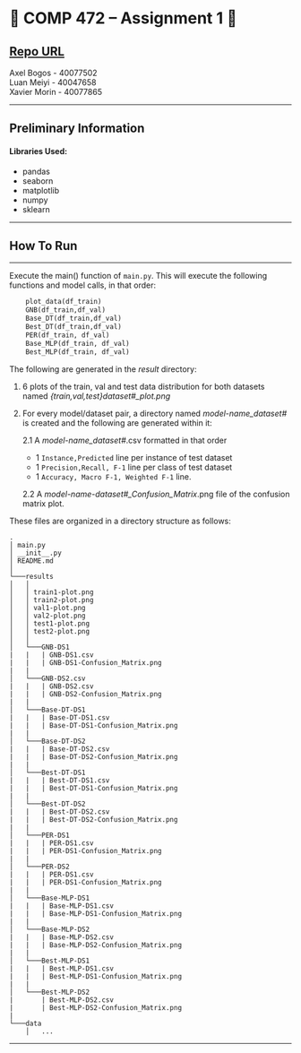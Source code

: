 # :beers: COMP 472 – Assignment 1 :tiger:

[Repo URL](https://github.com/AxelBogos/COMP472_A1)
---

Axel Bogos - 40077502 <br>
Luan Meiyi - 40047658 <br>
Xavier Morin - 40077865

---

## Preliminary Information

#### Libraries Used:
* pandas
* seaborn
* matplotlib
* numpy
* sklearn 
---

## How To Run 

---

Execute the main() function of ```main.py```. This will execute the following functions and model calls, in that order: 
```python
    plot_data(df_train)
    GNB(df_train,df_val)
    Base_DT(df_train,df_val)
    Best_DT(df_train,df_val)
    PER(df_train, df_val)
    Base_MLP(df_train, df_val)
    Best_MLP(df_train, df_val)
```
The following are generated in the *result* directory: 

1. 6 plots of the train, val and test data distribution for both datasets named *{train,val,test}dataset#_plot.png* 

2. For every model/dataset pair, a directory named *model-name_dataset#* is created and the following are generated within it: 

   2.1 A *model-name_dataset#*.csv formatted in that order
      * 1 ```Instance,Predicted``` line per instance of test dataset
      * 1 ```Precision,Recall, F-1``` line per class of test dataset
      * 1 ```Accuracy, Macro F-1, Weighted F-1``` line.
    
   2.2 A *model-name-dataset#_Confusion_Matrix*.png file of the confusion matrix plot. 

These files are organized in a directory structure as follows: 
```
.
│ main.py
│ __init__.py    
│ README.md
│
└───results
│   │
│   │ train1-plot.png
│   │ train2-plot.png
│   │ val1-plot.png
│   │ val2-plot.png
│   │ test1-plot.png
│   │ test2-plot.png
│   │
│   └───GNB-DS1
|   |   | GNB-DS1.csv
|   |   | GNB-DS1-Confusion_Matrix.png
|   |
│   └───GNB-DS2.csv
|   |   | GNB-DS2.csv
|   |   | GNB-DS2-Confusion_Matrix.png
|   |   
│   └───Base-DT-DS1
|   |   | Base-DT-DS1.csv
|   |   | Base-DT-DS1-Confusion_Matrix.png
|   |   
│   └───Base-DT-DS2
|   |   | Base-DT-DS2.csv
|   |   | Base-DT-DS2-Confusion_Matrix.png
|   |   
│   └───Best-DT-DS1
|   |   | Best-DT-DS1.csv
|   |   | Best-DT-DS1-Confusion_Matrix.png
|   |   
│   └───Best-DT-DS2
|   |   | Best-DT-DS2.csv
|   |   | Best-DT-DS2-Confusion_Matrix.png
|   |   
│   └───PER-DS1
|   |   | PER-DS1.csv
|   |   | PER-DS1-Confusion_Matrix.png
|   |   
│   └───PER-DS2
|   |   | PER-DS1.csv
|   |   | PER-DS1-Confusion_Matrix.png
|   |   
│   └───Base-MLP-DS1
|   |   | Base-MLP-DS1.csv
|   |   | Base-MLP-DS1-Confusion_Matrix.png
|   |   
│   └───Base-MLP-DS2
|   |   | Base-MLP-DS2.csv
|   |   | Base-MLP-DS2-Confusion_Matrix.png
|   |   
│   └───Best-MLP-DS1
|   |   | Best-MLP-DS1.csv
|   |   | Best-MLP-DS1-Confusion_Matrix.png
|   |   
│   └───Best-MLP-DS2
|       | Best-MLP-DS2.csv
|       | Best-MLP-DS2-Confusion_Matrix.png
|   
└───data
    │   ...
```
---
